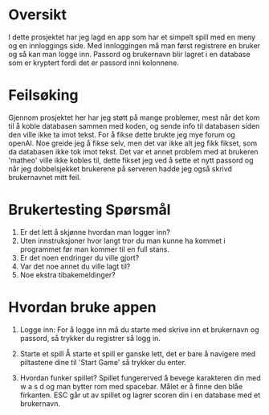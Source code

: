 # Oversikt
I dette prosjektet har jeg lagd en app som har et simpelt spill med en meny og en innloggings side. Med innloggingen må man først registrere en bruker og så kan man logge inn. Passord og brukernavn blir lagret i en database som er kryptert fordi det er passord inni kolonnene.

# Feilsøking
Gjennom prosjektet her har jeg støtt på mange problemer, mest når det kom til å koble databasen sammen med koden, og sende info til databasen siden den ville ikke ta imot tekst. For å fikse dette brukte jeg mye forum og openAI. Noe greide jeg å fikse selv, men det var ikke alt jeg fikk fikset, som da databasen ikke tok imot tekst. Det var et annet problem med at brukeren 'matheo' ville ikke kobles til, dette fikset jeg ved å sette et nytt passord og når jeg dobbelsjekket brukerene på serveren hadde jeg også skrivd brukernavnet mitt feil.

# Brukertesting Spørsmål
1. Er det lett å skjønne hvordan man logger inn?
2. Uten innstruksjoner hvor langt tror du man kunne ha kommet i programmet før man kommer til en full stans.
3. Er det noen endringer du ville gjort?
4. Var det noe annet du ville lagt til?
5. Noe ekstra tibakemeldinger?


# Hvordan bruke appen
1. Logge inn:
For å logge inn må du starte med  skrive inn et brukernavn og passord, så trykker du registrer så logg in.

2. Starte et spill
Å starte et spill er ganske lett, det er bare å navigere med piltastene dine til 'Start Game' så trykker du enter.

3. Hvordan funker spillet?
Spillet fungererved å bevege karakteren din med w a s d og man bytter rom med spacebar. Målet er å finne den blåe firkanten. ESC går ut av spillet og lagrer scoren din i en database med et brukernavn.